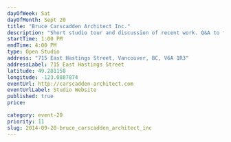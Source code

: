 ```yaml
---
dayOfWeek: Sat
dayOfMonth: Sept 20
title: "Bruce Carscadden Architect Inc."
description: "Short studio tour and discussion of recent work. Q&A to follow."
startTime: 1:00 PM
endTime: 4:00 PM
type: Open Studio
address: "715 East Hastings Street, Vancouver, BC, V6A 1R3"
addressLabel: 715 East Hastings Street
latitude: 49.281158
longitude: -123.0887874
eventUrl: http://carscadden-architect.com
eventUrlLabel: Studio Website
published: true
price: 

category: event-20
priority: 11
slug: 2014-09-20-bruce_carscadden_architect_inc
---
```


